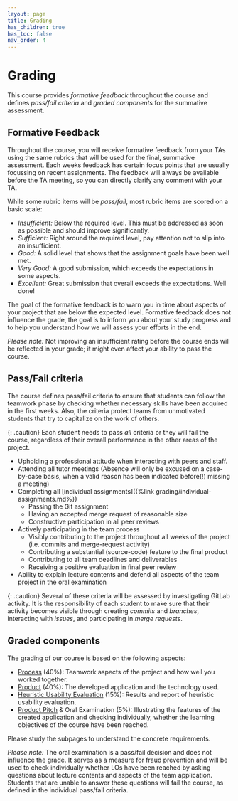 ```yaml
---
layout: page
title: Grading
has_children: true
has_toc: false
nav_order: 4
---
```


<script src="https://cdnjs.cloudflare.com/ajax/libs/Chart.js/3.6.2/chart.min.js" integrity="sha512-tMabqarPtykgDtdtSqCL3uLVM0gS1ZkUAVhRFu1vSEFgvB73niFQWJuvviDyBGBH22Lcau4rHB5p2K2T0Xvr6Q==" crossorigin="anonymous" referrerpolicy="no-referrer"></script>

# Grading

This course provides *formative feedback* throughout the course and defines *pass/fail criteria* and *graded components* for the summative assessment.


## Formative Feedback

Throughout the course, you will receive formative feedback from your TAs using the same rubrics that will be used for the final, summative assessment.
Each weeks feedback has certain focus points that are usually focussing on recent assignments.
The feedback will always be available before the TA meeting, so you can directly clarify any comment with your TA.

While some rubric items will be *pass/fail*, most rubric items are scored on a basic scale:

- *Insufficient:* Below the required level. This must be addressed as soon as possible and should improve significantly.
- *Sufficient:* Right around the required level, pay attention not to slip into an insufficient.
- *Good:* A solid level that shows that the assignment goals have been well met.
- *Very Good:* A good submission, which exceeds the expectations in some aspects.
- *Excellent:* Great submission that overall exceeds the expectations. Well done!

The goal of the formative feedback is to warn you in time about aspects of your project that are below the expected level.
Formative feedback does not influence the grade, the goal is to inform you about your study progress and to help you understand how we will assess your efforts in the end.

*Please note:* Not improving an insufficient rating before the course ends will be reflected in your grade; it might even affect your ability to pass the course.


## Pass/Fail criteria

The course defines pass/fail criteria to ensure that students can follow the teamwork phase by checking whether necessary skills have been acquired in the first weeks.
Also, the criteria protect teams from unmotivated students that try to capitalize on the work of others.

{: .caution}
Each student needs to pass *all* criteria or they will fail the course, regardless of their overall performance in the other areas of the project.


- Upholding a professional attitude when interacting with peers and staff.
- Attending all tutor meetings (Absence will only be excused on a case-by-case basis, when a valid reason has been indicated before(!) missing a meeting)
- Completing all [individual assignments]({%link grading/individual-assignments.md%})
    - Passing the Git assignment
    - Having an accepted merge request of reasonable size
    - Constructive participation in all peer reviews
- Actively participating in the team process
    - Visibly contributing to the project throughout all weeks of the project (i.e. commits and merge-request activity)
    - Contributing a substantial (source-code) feature to the final product
    - Contributing to all team deadlines and deliverables
    - Receiving a positive evaluation in final peer review
- Ability to explain lecture contents and defend all aspects of the team project in the oral examination

{: .caution}
Several of these criteria will be assessed by investigating GitLab activity.
It is the responsibility of each student to make sure that their activity becomes visible through creating *commits* and *branches*, interacting with *issues*, and participating in *merge requests*.


## Graded components

The grading of our course is based on the following aspects:

- [Process][rubric-process] (40%): Teamwork aspects of the project and how well you worked together.
- [Product][rubric-product] (40%): The developed application and the technology used.
- [Heuristic Usability Evaluation][rubric-hci] (15%): Results and report of heuristic usability evaluation.
- [Product Pitch][rubric-pitch] & Oral Examination (5%): Illustrating the features of the created application and checking individually, whether the learning objectives of the course have been reached.

Please study the subpages to understand the concrete requirements.

*Please note:* The oral examination is a pass/fail decision and does not influence the grade.
It serves as a measure for fraud prevention and will be used to check individually whether LOs have been reached by asking questions about lecture contents and aspects of the team application.
Students that are unable to answer these questions will fail the course, as defined in the individual pass/fail criteria.

[rubric-process]: {{site.baseurl}}/grading/process
[rubric-product]: {{site.baseurl}}/grading/product
[rubric-hci]: {{site.baseurl}}/grading/heuristic-usability-evaluation
[rubric-pitch]: {{site.baseurl}}/grading/product-pitch


